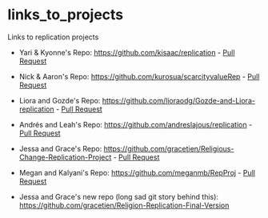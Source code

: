 # links_to_projects
Links to replication projects

- Yari & Kyonne's Repo:  https://github.com/kisaac/replication - [Pull Request](https://github.com/soc504-s2015-princeton/replication-1/pull/1)
- Nick & Aaron's Repo: https://github.com/kurosua/scarcityvalueRep - [Pull Request](https://github.com/soc504-s2015-princeton/scarcityvalueRep/pull/1)
- Liora and Gozde's Repo: https://github.com/lioraodg/Gozde-and-Liora-replication - [Pull Request](https://github.com/soc504-s2015-princeton/Gozde-and-Liora-replication/pull/1)
- Andrés and Leah's Repo: https://github.com/andreslajous/replication - [Pull Request](https://github.com/soc504-s2015-princeton/replication/pull/1)
- Jessa and Grace's Repo: https://github.com/gracetien/Religious-Change-Replication-Project - [Pull Request](https://github.com/soc504-s2015-princeton/Religious-Change-Replication-Project/pull/1)
- Megan and Kalyani's Repo: https://github.com/meganmb/RepProj - [Pull Request](https://github.com/soc504-s2015-princeton/RepProj/pull/1)

- Jessa and Grace's new repo (long sad git story behind this): https://github.com/gracetien/Religion-Replication-Final-Version 
